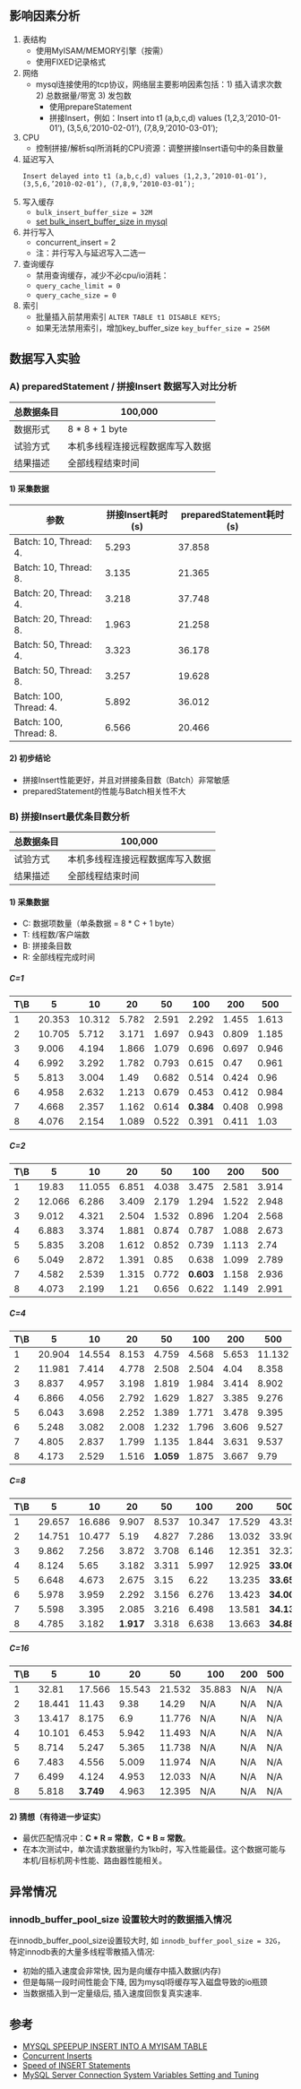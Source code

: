 ## 影响因素分析

1. 表结构
   - 使用MyISAM/MEMORY引擎（按需） 
   - 使用FIXED记录格式 
2. 网络 
   - mysql连接使用的tcp协议，网络层主要影响因素包括：1) 插入请求次数 2) 总数据量/带宽 3) 发包数
      - 使用prepareStatement 
      - 拼接Insert，例如：Insert into t1 (a,b,c,d) values (1,2,3,’2010-01-01’), (3,5,6,’2010-02-01’), (7,8,9,’2010-03-01’);
3. CPU 
   - 控制拼接/解析sql所消耗的CPU资源：调整拼接Insert语句中的条目数量
4. 延迟写入
   ```
   Insert delayed into t1 (a,b,c,d) values (1,2,3,’2010-01-01’), (3,5,6,’2010-02-01’), (7,8,9,’2010-03-01’);
   ```
5. 写入缓存
   - `bulk_insert_buffer_size = 32M`
   - [set bulk_insert_buffer_size in mysql](http://dba.stackexchange.com/questions/54197/how-to-set-bulk-insert-buffer-size-in-mysql)
6. 并行写入 
   - concurrent_insert = 2 
   - 注：并行写入与延迟写入二选一
7. 查询缓存 
   - 禁用查询缓存，减少不必cpu/io消耗：
   - `query_cache_limit = 0`
   - `query_cache_size = 0`
8. 索引
   - 批量插入前禁用索引
   `ALTER TABLE t1 DISABLE KEYS;`
   - 如果无法禁用索引，增加key_buffer_size
   `key_buffer_size = 256M`

## 数据写入实验

### A) preparedStatement / 拼接Insert 数据写入对比分析
| 总数据条目 | 100,000          |
|-------|------------------|
| 数据形式  | 8 * 8 + 1 byte   |
| 试验方式  | 本机多线程连接远程数据库写入数据 |
| 结果描述  | 全部线程结束时间         |

#### 1) 采集数据
| 参数                     | 拼接Insert耗时(s) | preparedStatement耗时(s) |
|------------------------|---------------|------------------------|
| Batch: 10, Thread: 4.  | 5.293         | 37.858                 |
| Batch: 10, Thread: 8.  | 3.135         | 21.365                 |
| Batch: 20, Thread: 4.  | 3.218         | 37.748                 |
| Batch: 20, Thread: 8.  | 1.963         | 21.258                 |
| Batch: 50, Thread: 4.  | 3.323         | 36.178                 |
| Batch: 50, Thread: 8.  | 3.257         | 19.628                 |
| Batch: 100, Thread: 4. | 5.892         | 36.012                 |
| Batch: 100, Thread: 8. | 6.566         | 20.466                 |


#### 2) 初步结论

* 拼接Insert性能更好，并且对拼接条目数（Batch）非常敏感
* preparedStatement的性能与Batch相关性不大

### B) 拼接Insert最优条目数分析
| 总数据条目 | 100,000          |
|-------|------------------|
| 试验方式  | 本机多线程连接远程数据库写入数据 |
| 结果描述  | 全部线程结束时间         |

#### 1) 采集数据

* C: 数据项数量（单条数据 = 8 * C + 1 byte）
* T: 线程数/客户端数
* B: 拼接条目数
* R: 全部线程完成时间

##### C=1
| T\B | 5      | 10     | 20    | 50    | 100       | 200   | 500   | 1000  |
|-----|--------|--------|-------|-------|-----------|-------|-------|-------|
| 1   | 20.353 | 10.312 | 5.782 | 2.591 | 2.292     | 1.455 | 1.613 | 2.613 |
| 2   | 10.705 | 5.712  | 3.171 | 1.697 | 0.943     | 0.809 | 1.185 | 1.91  |
| 3   | 9.006  | 4.194  | 1.866 | 1.079 | 0.696     | 0.697 | 0.946 | 1.821 |
| 4   | 6.992  | 3.292  | 1.782 | 0.793 | 0.615     | 0.47  | 0.961 | 1.984 |
| 5   | 5.813  | 3.004  | 1.49  | 0.682 | 0.514     | 0.424 | 0.96  | 2.003 |
| 6   | 4.958  | 2.632  | 1.213 | 0.679 | 0.453     | 0.412 | 0.984 | 1.979 |
| 7   | 4.668  | 2.357  | 1.162 | 0.614 | **0.384** | 0.408 | 0.998 | 2.024 |
| 8   | 4.076  | 2.154  | 1.089 | 0.522 | 0.391     | 0.411 | 1.03  | 2.026 |
##### C=2
| T\B | 5      | 10     | 20    | 50    | 100         | 200   | 500   | 1000  |
|-----|--------|--------|-------|-------|-------------|-------|-------|-------|
| 1   | 19.83  | 11.055 | 6.851 | 4.038 | 3.475       | 2.581 | 3.914 | 6.762 |
| 2   | 12.066 | 6.286  | 3.409 | 2.179 | 1.294       | 1.522 | 2.948 | 5.157 |
| 3   | 9.012  | 4.321  | 2.504 | 1.532 | 0.896       | 1.204 | 2.568 | 5.452 |
| 4   | 6.883  | 3.374  | 1.881 | 0.874 | 0.787       | 1.088 | 2.673 | 5.761 |
| 5   | 5.835  | 3.208  | 1.612 | 0.852 | 0.739       | 1.113 | 2.74  | 5.889 |
| 6   | 5.049  | 2.872  | 1.391 | 0.85  | 0.638       | 1.099 | 2.789 | 5.718 |
| 7   | 4.582  | 2.539  | 1.315 | 0.772 | **0.603** | 1.158 | 2.936 | 5.918 |
| 8   | 4.073  | 2.199  | 1.21  | 0.656 | 0.622       | 1.149 | 2.991 | 5.854 |
##### C=4
| T\B | 5      | 10     | 20    | 50          | 100   | 200   | 500    | 1000   |
|-----|--------|--------|-------|-------------|-------|-------|--------|--------|
| 1   | 20.904 | 14.554 | 8.153 | 4.759       | 4.568 | 5.653 | 11.132 | 23.657 |
| 2   | 11.981 | 7.414  | 4.778 | 2.508       | 2.504 | 4.04  | 8.358  | 19.105 |
| 3   | 8.837  | 4.957  | 3.198 | 1.819       | 1.984 | 3.414 | 8.902  | 18.22  |
| 4   | 6.866  | 4.056  | 2.792 | 1.629       | 1.827 | 3.385 | 9.276  | 18.656 |
| 5   | 6.043  | 3.698  | 2.252 | 1.389       | 1.771 | 3.478 | 9.395  | 19.106 |
| 6   | 5.248  | 3.082  | 2.008 | 1.232       | 1.796 | 3.606 | 9.527  | 18.702 |
| 7   | 4.805  | 2.837  | 1.799 | 1.135       | 1.844 | 3.631 | 9.537  | 19.255 |
| 8   | 4.173  | 2.529  | 1.516 | **1.059** | 1.875 | 3.667 | 9.79   | 19.03  |

##### C=8
| T\B | 5      | 10     | 20         | 50    | 100    | 200    | 500        | 1000   |
|-----|--------|--------|------------|-------|--------|--------|------------|--------|
| 1   | 29.657 | 16.686 | 9.907      | 8.537 | 10.347 | 17.529 | 43.35      | 95.663 |
| 2   | 14.751 | 10.477 | 5.19       | 4.827 | 7.286  | 13.032 | 33.901     | 68.906 |
| 3   | 9.862  | 7.256  | 3.872      | 3.708 | 6.146  | 12.351 | 32.373     | 66.489 |
| 4   | 8.124  | 5.65   | 3.182      | 3.311 | 5.997  | 12.925 | **33.064** | 68.664 |
| 5   | 6.648  | 4.673  | 2.675      | 3.15  | 6.22   | 13.235 | **33.65**  | 70.344 |
| 6   | 5.978  | 3.959  | 2.292      | 3.156 | 6.276  | 13.423 | **34.007** | 69.613 |
| 7   | 5.598  | 3.395  | 2.085      | 3.216 | 6.498  | 13.581 | **34.139** | 72.474 |
| 8   | 4.785  | 3.182  | **1.917**  | 3.318 | 6.638  | 13.663 | **34.884** | 72.274 |

##### C=16
| T\B | 5      | 10          | 20     | 50     | 100    | 200 | 500 | 1000 |
|-----|--------|-------------|--------|--------|--------|-----|-----|------|
| 1   | 32.81  | 17.566      | 15.543 | 21.532 | 35.883 | N/A | N/A | N/A  |
| 2   | 18.441 | 11.43       | 9.38   | 14.29  | N/A    | N/A | N/A | N/A  |
| 3   | 13.417 | 8.175       | 6.9    | 11.776 | N/A    | N/A | N/A | N/A  |
| 4   | 10.101 | 6.453       | 5.942  | 11.493 | N/A    | N/A | N/A | N/A  |
| 5   | 8.714  | 5.247       | 5.365  | 11.738 | N/A    | N/A | N/A | N/A  |
| 6   | 7.483  | 4.556       | 5.009  | 11.974 | N/A    | N/A | N/A | N/A  |
| 7   | 6.499  | 4.124       | 4.953  | 12.033 | N/A    | N/A | N/A | N/A  |
| 8   | 5.818  | **3.749**   | 4.963  | 12.395 | N/A    | N/A | N/A | N/A  |


#### 2) 猜想（有待进一步证实）

* 最优匹配情况中：**C * R ≈ 常数**，**C * B ≈ 常数**。
* 在本次测试中，单次请求数据量约为1kb时，写入性能最佳。这个数据可能与本机/目标机网卡性能、路由器性能相关。

## 异常情况
### innodb_buffer_pool_size 设置较大时的数据插入情况
在innodb_buffer_pool_size设置较大时, 如 `innodb_buffer_pool_size = 32G`，特定innodb表的大量多线程零散插入情况:
* 初始的插入速度会非常快, 因为是向缓存中插入数据(内存)
* 但是每隔一段时间性能会下降, 因为mysql将缓存写入磁盘导致的io瓶颈
* 当数据插入到一定量级后, 插入速度回恢复真实速率.

## 参考

* [MYSQL SPEEPUP INSERT INTO A MYISAM TABLE](http://databobjr.blogspot.com/2010/10/mysql-speepup-insert-into-myisam-table.html)
* [Concurrent Inserts](http://dev.mysql.com/doc/refman/5.1/en/concurrent-inserts.html)
* [Speed of INSERT Statements](http://dev.mysql.com/doc/refman/5.0/en/insert-speed.html)
* [MySQL Server Connection System Variables Setting and Tuning](http://databobjr.blogspot.com/2010/03/mysql-performance-tunning-server.html)
